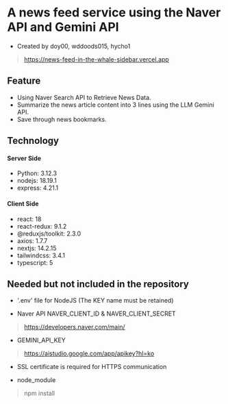 <h1>A news feed service using the Naver API and Gemini API</h1>

- Created by doy00, wddoods015, hycho1
> https://news-feed-in-the-whale-sidebar.vercel.app

<h2>Feature</h2>

- Using Naver Search API to Retrieve News Data.
- Summarize the news article content into 3 lines using the LLM Gemini API.
- Save through news bookmarks.

<h2>Technology</h2>

<h4>Server Side</h4>

- Python: 3.12.3
- nodejs: 18.19.1
- express: 4.21.1

<h4>Client Side</h4>

- react: 18
- react-redux: 9.1.2
- @reduxjs/toolkit: 2.3.0
- axios: 1.7.7
- nextjs: 14.2.15
- tailwindcss: 3.4.1
- typescript: 5


<h2>Needed but not included in the repository</h2>

- '.env' file for NodeJS (The KEY name must be retained)

- Naver API  NAVER_CLIENT_ID & NAVER_CLIENT_SECRET
> https://developers.naver.com/main/

- GEMINI_API_KEY

> https://aistudio.google.com/app/apikey?hl=ko

* SSL certificate is required for HTTPS communication

- node_module
 > npm install
